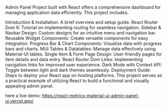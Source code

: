 Admin Panel Project built with React offers a comprehensive dashboard for managing application data efficiently. This project includes:

Introduction & Installation: A brief overview and setup guide.
React Router Dom 6: Tutorial on implementing routing for seamless navigation.
Sidebar & Navbar Design: Custom designs for an intuitive menu and navigation bar.
Reusable Widget Components: Create versatile components for easy integration.
Progress Bar & Chart Components: Visualize data with progress bars and charts.
MUI Tables & Datatables: Manage data effectively using Material-UI tables.
Single Item & Form Page Design: User-friendly pages for item details and data entry.
React Router Dom Links: Implementing navigation links for improved user experience.
Dark Mode with Context API: Toggle between light and dark themes seamlessly.
Deployment Guide: Steps to deploy your React app on hosting platforms.
This project serves as a practical example of utilizing React to build a functional and visually appealing admin panel.

here a live demo: https://react-metrics-material-ui-admin-panel-ui.vercel.app/
